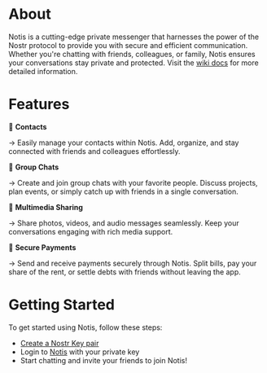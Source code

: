 # About 
<!-- ![Static Badge](https://img.shields.io/badge/Status:-Pain%20and%20Suffering-red) -->

Notis is a cutting-edge private messenger that harnesses the power of the Nostr protocol to provide you with secure and efficient communication. Whether you're chatting with friends, colleagues, or family, Notis ensures your conversations stay private and protected. Visit the [wiki docs](https://github.com/davisssamuel/notis/wiki) for more detailed information.

# Features

📱 **Contacts**

&rarr; Easily manage your contacts within Notis. Add, organize, and stay connected with friends and colleagues effortlessly.

💬 **Group Chats**

&rarr; Create and join group chats with your favorite people. Discuss projects, plan events, or simply catch up with friends in a single conversation.

📂 **Multimedia Sharing**

&rarr; Share photos, videos, and audio messages seamlessly. Keep your conversations engaging with rich media support.

💸 **Secure Payments**

&rarr; Send and receive payments securely through Notis. Split bills, pay your share of the rent, or settle debts with friends without leaving the app.

<!-- ### 🖌️ Customization

Personalize your Notis experience. Choose from various themes and customization options to make the app truly yours. -->

# Getting Started

To get started using Notis, follow these steps:

- [Create a Nostr Key pair](https://github.com/davisssamuel/notis/wiki#getting-started)
- Login to [Notis](http://163.11.236.128) with your private key
- Start chatting and invite your friends to join Notis!
